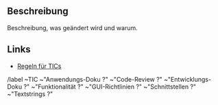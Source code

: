 ## Beschreibung

Beschreibung, was geändert wird und warum.

## Links

- [Regeln für TICs](https://develop.studip.de/studip/dispatch.php/course/scm/784d23fd8fc504cf112a25e5aa87ed4a?cid=1927f2b86d6b185aa6c6697810ad42f1)


/label ~TIC ~"Anwendungs-Doku ?" ~"Code-Review ?" ~"Entwicklungs-Doku ?" ~"Funktionalität ?" ~"GUI-Richtlinien ?" ~"Schnittstellen ?" ~"Textstrings ?"
